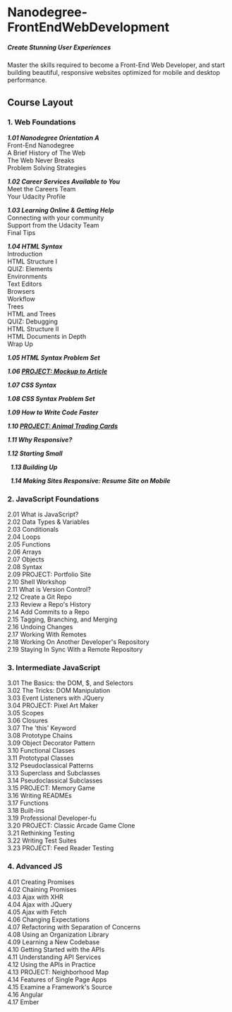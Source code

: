 # Nanodegree-FrontEndWebDevelopment
##### Create Stunning User Experiences
Master the skills required to become a Front-End Web Developer, and start building beautiful, responsive websites optimized for mobile and desktop performance.



## Course Layout


### 1. Web Foundations 
  
  <em><strong> 1.01 Nanodegree Orientation A </em></strong>  
      Front-End Nanodegree  
      A Brief History of The Web  
      The Web Never Breaks  
      Problem Solving Strategies  
      
  <em><strong> 1.02 Career Services Available to You </em></strong>  
      Meet the Careers Team  
      Your Udacity Profile  
      
  <em><strong> 1.03 Learning Online & Getting Help </em></strong>  
      Connecting with your community  
      Support from the Udacity Team  
      Final Tips  
  
  <em><strong> 1.04 HTML Syntax </em></strong>  
      Introduction  
      HTML Structure I  
      QUIZ: Elements  
      Environments  
      Text Editors  
      Browsers  
      Workflow  
      Trees  
      HTML and Trees  
      QUIZ: Debugging  
      HTML Structure II  
      HTML Documents in Depth  
      Wrap Up  
      
  <em><strong> 1.05 HTML Syntax Problem Set </em></strong>  
  
  <em><strong> 1.06 [PROJECT: Mockup to Article](https://github.com/MarieLynneBlock/Nanodegree-FrontEndWebDevelopment/tree/master/Project%201%20-%20Mockup%20to%20Article) </em></strong>  
  
  <em><strong> 1.07 CSS Syntax </em></strong>  
  
  <em><strong> 1.08 CSS Syntax Problem Set </em></strong>  
  
  <em><strong> 1.09 How to Write Code Faster </em></strong>  
  
  <em><strong> 1.10 [PROJECT: Animal Trading Cards](https://github.com/MarieLynneBlock/Nanodegree-FrontEndWebDevelopment/tree/master/Project%202%20-%20Animal%20Trading%20Cards) </em></strong>  
  
  <em><strong> 1.11 Why Responsive? </em></strong>  
  
  <em><strong> 1.12 Starting Small </em></strong>  
  
  <em><strong> 1.13 Building Up </em></strong>  
  
  <em><strong> 1.14 Making Sites Responsive: Resume Site on Mobile </em></strong>  

   
### 2. JavaScript Foundations
2.01 What is JavaScript?  
2.02 Data Types & Variables  
2.03 Conditionals  
2.04 Loops  
2.05 Functions  
2.06 Arrays  
2.07 Objects  
2.08 Syntax  
2.09 PROJECT: Portfolio Site  
2.10 Shell Workshop  
2.11 What is Version Control?  
2.12 Create a Git Repo  
2.13 Review a Repo's History  
2.14 Add Commits to a Repo  
2.15 Tagging, Branching, and Merging  
2.16 Undoing Changes  
2.17 Working With Remotes  
2.18 Working On Another Developer's Repository  
2.19 Staying In Sync With a Remote Repository  

   
### 3. Intermediate JavaScript

3.01 The Basics: the DOM, $, and Selectors  
3.02 The Tricks: DOM Manipulation  
3.03 Event Listeners with JQuery  
3.04 PROJECT: Pixel Art Maker  
3.05 Scopes  
3.06 Closures  
3.07 The 'this' Keyword  
3.08 Prototype Chains  
3.09 Object Decorator Pattern  
3.10 Functional Classes  
3.11 Prototypal Classes  
3.12 Pseudoclassical Patterns  
3.13 Superclass and Subclasses  
3.14 Pseudoclassical Subclasses  
3.15 PROJECT: Memory Game  
3.16 Writing READMEs  
3.17 Functions  
3.18 Built-ins  
3.19 Professional Developer-fu  
3.20 PROJECT: Classic Arcade Game Clone  
3.21 Rethinking Testing  
3.22 Writing Test Suites  
3.23 PROJECT: Feed Reader Testing  


### 4. Advanced JS

4.01 Creating Promises  
4.02 Chaining Promises  
4.03 Ajax with XHR  
4.04 Ajax with JQuery  
4.05 Ajax with Fetch  
4.06 Changing Expectations  
4.07 Refactoring with Separation of Concerns  
4.08 Using an Organization Library  
4.09 Learning a New Codebase  
4.10 Getting Started with the APIs  
4.11 Understanding API Services  
4.12 Using the APIs in Practice  
4.13 PROJECT: Neighborhood Map  
4.14 Features of Single Page Apps  
4.15 Examine a Framework's Source  
4.16 Angular  
4.17 Ember  
